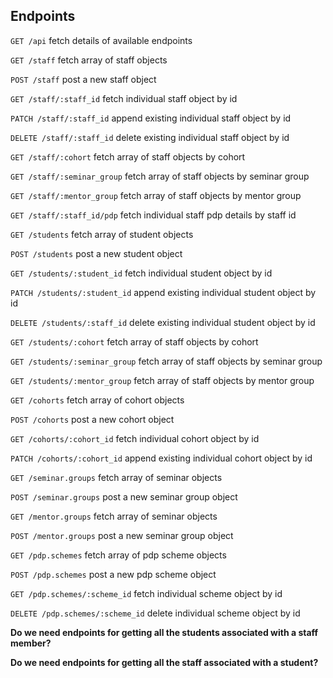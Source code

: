 ## Endpoints

`GET /api`
fetch details of available endpoints

`GET /staff`
fetch array of staff objects

`POST /staff`
post a new staff object

`GET /staff/:staff_id`
fetch individual staff object by id

`PATCH /staff/:staff_id`
append existing individual staff object by id

`DELETE /staff/:staff_id`
delete existing individual staff object by id

`GET /staff/:cohort`
fetch array of staff objects by cohort

`GET /staff/:seminar_group`
fetch array of staff objects by seminar group

`GET /staff/:mentor_group`
fetch array of staff objects by mentor group

`GET /staff/:staff_id/pdp`
fetch individual staff pdp details by staff id

`GET /students`
fetch array of student objects

`POST /students`
post a new student object

`GET /students/:student_id`
fetch individual student object by id

`PATCH /students/:student_id`
append existing individual student object by id

`DELETE /students/:staff_id`
delete existing individual student object by id

`GET /students/:cohort`
fetch array of staff objects by cohort

`GET /students/:seminar_group`
fetch array of staff objects by seminar group

`GET /students/:mentor_group`
fetch array of staff objects by mentor group

`GET /cohorts`
fetch array of cohort objects

`POST /cohorts`
post a new cohort object

`GET /cohorts/:cohort_id`
fetch individual cohort object by id

`PATCH /cohorts/:cohort_id`
append existing individual cohort object by id

`GET /seminar.groups`
fetch array of seminar objects

`POST /seminar.groups`
post a new seminar group object

`GET /mentor.groups`
fetch array of seminar objects

`POST /mentor.groups`
post a new seminar group object

`GET /pdp.schemes`
fetch array of pdp scheme objects

`POST /pdp.schemes`
post a new pdp scheme object

`GET /pdp.schemes/:scheme_id`
fetch individual scheme object by id

`DELETE /pdp.schemes/:scheme_id`
delete individual scheme object by id

**Do we need endpoints for getting all the students associated with a staff member?**

**Do we need endpoints for getting all the staff associated with a student?**